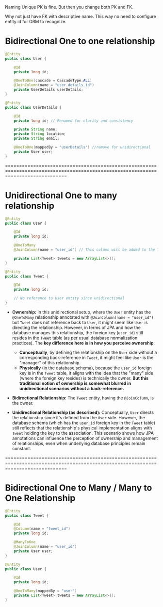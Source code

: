 Naming Unique PK is fine.
But then you change both PK and FK.

Why not just have FK with descriptive name.
This way no need to configure entity id for ORM to recognize.

# Bidirectional One to one relationship
```java
@Entity
public class User {

    @Id
    private long id;

    @OneToOne(cascade = CascadeType.ALL)
    @JoinColumn(name = "user_details_id")
    private UserDetails userDetails;
}

@Entity
public class UserDetails {

    @Id
    private long id; // Renamed for clarity and consistency

    private String name;
    private String location;
    private String email;

    @OneToOne(mappedBy = "userDetails") //remove for unidirectional
    private User user;
}
```


==================================================================================================================================

# Unidirectional One to many relationship 

```java
@Entity
public class User {

    @Id
    private long id;

    @OneToMany
    @JoinColumn(name = "user_id") // This column will be added to the Tweet table. But we can't use the Tweet entity to get the user_id.

    private List<Tweet> tweets = new ArrayList<>();
}

@Entity
public class Tweet {

    @Id
    private long id;

    // No reference to User entity since unidirectional
}

```


- **Ownership:** In this unidirectional setup, where the `User` entity has the `@OneToMany` relationship annotated with `@JoinColumn(name = "user_id")` but `Tweet` does not reference back to `User`, it might seem like `User` is directing the relationship. However, in terms of JPA and how the database manages this relationship, the foreign key (`user_id`) still resides in the `Tweet` table (as per usual database normalization practices). The **key difference here is in how you perceive ownership**:
    - **Conceptually**, by defining the relationship on the `User` side without a corresponding back-reference in `Tweet`, it might feel like `User` is the "manager" of this relationship.
    - **Physically** (in the database schema), because the `user_id` foreign key is in the `Tweet` table, it aligns with the idea that the "many" side (where the foreign key resides) is technically the owner. **But this traditional notion of ownership is somewhat blurred in unidirectional scenarios without a back-reference.**

- **Bidirectional Relationship:** The `Tweet` entity, having the `@JoinColumn`, is the owner.
- **Unidirectional Relationship (as described):** Conceptually, `User` directs the relationship since it's defined from the `User` side. However, the database schema (which has the `user_id` foreign key in the `Tweet` table) still reflects that the relationship's physical implementation aligns with `Tweet` holding the key to the association. This scenario shows how JPA annotations can influence the perception of ownership and management of relationships, even when underlying database principles remain constant.

==================================================================================================================================



# Bidirectional One to Many / Many to One Relationship

```java
@Entity
public class Tweet {

    @Id
    @Column(name = "tweet_id")
    private long id;

    @ManyToOne
    @JoinColumn(name = "user_id")
    private User user;
}

@Entity
public class User {

    @Id
    private long id;

    @OneToMany(mappedBy = "user")
    private List<Tweet> tweets = new ArrayList<>();
}
```